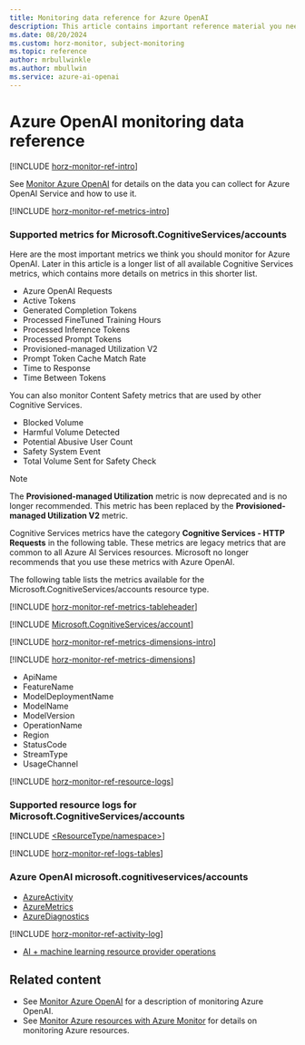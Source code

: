```yaml
---
title: Monitoring data reference for Azure OpenAI
description: This article contains important reference material you need when you monitor Azure OpenAI Service by using Azure Monitor.
ms.date: 08/20/2024
ms.custom: horz-monitor, subject-monitoring
ms.topic: reference
author: mrbullwinkle
ms.author: mbullwin
ms.service: azure-ai-openai
---
```


# Azure OpenAI monitoring data reference

[!INCLUDE [horz-monitor-ref-intro](~/reusable-content/ce-skilling/azure/includes/azure-monitor/horizontals/horz-monitor-ref-intro.md)]

See [Monitor Azure OpenAI](./how-to/monitor-openai.md) for details on the data you can collect for Azure OpenAI Service and how to use it.

[!INCLUDE [horz-monitor-ref-metrics-intro](~/reusable-content/ce-skilling/azure/includes/azure-monitor/horizontals/horz-monitor-ref-metrics-intro.md)]

### Supported metrics for Microsoft.CognitiveServices/accounts

Here are the most important metrics we think you should monitor for Azure OpenAI. Later in this article is a longer list of all available Cognitive Services metrics, which contains more details on metrics in this shorter list.

- Azure OpenAI Requests
- Active Tokens
- Generated Completion Tokens
- Processed FineTuned Training Hours
- Processed Inference Tokens
- Processed Prompt Tokens
- Provisioned-managed Utilization V2
- Prompt Token Cache Match Rate
- Time to Response
- Time Between Tokens

You can also monitor Content Safety metrics that are used by other Cognitive Services. 
- Blocked Volume
- Harmful Volume Detected
- Potential Abusive User Count
- Safety System Event
- Total Volume Sent for Safety Check 






> [!NOTE]
> The **Provisioned-managed Utilization** metric is now deprecated and is no longer recommended. This metric has been replaced by the **Provisioned-managed Utilization V2** metric.

Cognitive Services metrics have the category **Cognitive Services - HTTP Requests** in the following table. These metrics are legacy metrics that are common to all Azure AI Services resources. Microsoft no longer recommends that you use these metrics with Azure OpenAI.

The following table lists the metrics available for the Microsoft.CognitiveServices/accounts resource type.

[!INCLUDE [horz-monitor-ref-metrics-tableheader](~/reusable-content/ce-skilling/azure/includes/azure-monitor/horizontals/horz-monitor-ref-metrics-tableheader.md)]

[!INCLUDE [Microsoft.CognitiveServices/account](~/reusable-content/ce-skilling/azure/includes/azure-monitor/reference/metrics/microsoft-cognitiveservices-accounts-metrics-include.md)]

[!INCLUDE [horz-monitor-ref-metrics-dimensions-intro](~/reusable-content/ce-skilling/azure/includes/azure-monitor/horizontals/horz-monitor-ref-metrics-dimensions-intro.md)]

[!INCLUDE [horz-monitor-ref-metrics-dimensions](~/reusable-content/ce-skilling/azure/includes/azure-monitor/horizontals/horz-monitor-ref-metrics-dimensions.md)]

- ApiName
- FeatureName
- ModelDeploymentName
- ModelName
- ModelVersion
- OperationName
- Region
- StatusCode
- StreamType
- UsageChannel

[!INCLUDE [horz-monitor-ref-resource-logs](~/reusable-content/ce-skilling/azure/includes/azure-monitor/horizontals/horz-monitor-ref-resource-logs.md)]

### Supported resource logs for Microsoft.CognitiveServices/accounts

[!INCLUDE [<ResourceType/namespace>](~/reusable-content/ce-skilling/azure/includes/azure-monitor/reference/logs/microsoft-cognitiveservices-accounts-logs-include.md)]

[!INCLUDE [horz-monitor-ref-logs-tables](~/reusable-content/ce-skilling/azure/includes/azure-monitor/horizontals/horz-monitor-ref-logs-tables.md)]

### Azure OpenAI microsoft.cognitiveservices/accounts

- [AzureActivity](/azure/azure-monitor/reference/tables/azureactivity#columns)
- [AzureMetrics](/azure/azure-monitor/reference/tables/azuremetrics#columns)
- [AzureDiagnostics](/azure/azure-monitor/reference/tables/azurediagnostics#columns)

[!INCLUDE [horz-monitor-ref-activity-log](~/reusable-content/ce-skilling/azure/includes/azure-monitor/horizontals/horz-monitor-ref-activity-log.md)]

- [AI + machine learning resource provider operations](/azure/role-based-access-control/resource-provider-operations#microsoftsearch)

## Related content

- See [Monitor Azure OpenAI](./how-to/monitor-openai.md) for a description of monitoring Azure OpenAI.
- See [Monitor Azure resources with Azure Monitor](/azure/azure-monitor/essentials/monitor-azure-resource) for details on monitoring Azure resources.
